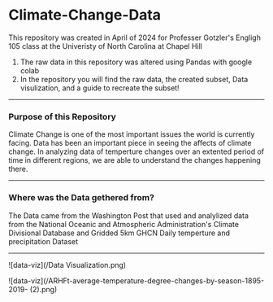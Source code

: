 # Climate-Change-Data
This repository was created in April of 2024 for Professer Gotzler's Engligh 105 class at the Univeristy of North Carolina at Chapel Hill

1. The raw data in this repository was altered using Pandas with google colab
2. In the repository you will find the raw data, the created subset,  Data visulization, and a guide to recreate the subset!

---------

### Purpose of this Repository
Climate Change is one of the most important issues the world is currently facing. Data has been an important piece in seeing the affects of climate change. In analyzing data of temperture changes over an extented period of time in different regions, we are able to understand the changes happening there. 

----------

### Where was the Data gethered from? 
The Data came from the Washington Post that used and analylized data from the National Oceanic and Atmospheric Administration's Climate Divisional Database and Gridded 5km GHCN Daily temperture and precipitation Dataset

--------
![data-viz](/Data Visualization.png)

![data-viz](/ARHFt-average-temperature-degree-changes-by-season-1895-2019- (2).png)



